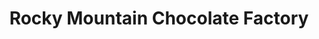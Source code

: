 ---
title: "Rocky Mountain Chocolate Factory"
url: /silverthorne/rocky-mountain-chocolate-factory/
shop: Süßwaren
---